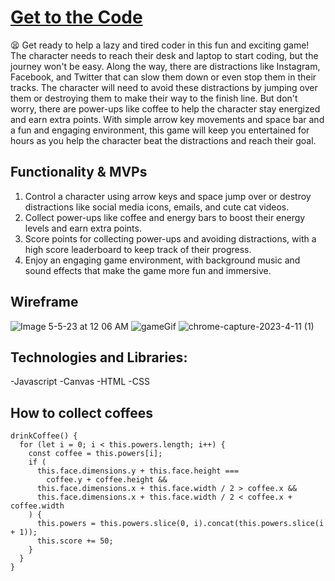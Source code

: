 # [Get to the Code](https://mervedespaillat.github.io/get-to-the-code/)
:tired_face:
    Get ready to help a lazy and tired coder in this fun and exciting game! 
    The character needs to reach their desk and laptop to start coding, but the journey won't be easy. Along the way, there are distractions like Instagram, Facebook, and Twitter that can slow them down or even stop them in their tracks. The character will need to avoid these distractions by jumping over them or destroying them to make their way to the finish line. But don't worry, there are power-ups like coffee to help the character stay energized and earn extra points. With simple arrow key movements and space bar and a fun and engaging environment, this game will keep you entertained for hours as you help the character beat the distractions and reach their goal.


## Functionality & MVPs

1. Control a character using arrow keys and space jump over or destroy distractions like social media icons, emails, and cute cat videos.
2. Collect power-ups like coffee and energy bars to boost their energy levels and earn extra points.
3. Score points for collecting power-ups and avoiding distractions, with a high score leaderboard to keep track of their progress.
4. Enjoy an engaging game environment, with background music and sound effects that make the game more fun and immersive.

## Wireframe

![Image 5-5-23 at 12 06 AM](https://user-images.githubusercontent.com/102131320/236465297-d768a079-c8a4-4616-943f-ffbf83dbecae.jpg)
![gameGif](https://github.com/mervedespaillat/get-to-the-code/assets/102131320/61ed9cde-ac79-494d-b943-81e90b7de460) 
![chrome-capture-2023-4-11 (1)](https://github.com/mervedespaillat/get-to-the-code/assets/102131320/38287860-f137-451e-8582-a7fd5d61c635)



## Technologies and Libraries:

-Javascript
-Canvas
-HTML
-CSS   

## How to collect coffees
  ```
  drinkCoffee() {
    for (let i = 0; i < this.powers.length; i++) {
      const coffee = this.powers[i];
      if (
        this.face.dimensions.y + this.face.height ===
          coffee.y + coffee.height &&
        this.face.dimensions.x + this.face.width / 2 > coffee.x &&
        this.face.dimensions.x + this.face.width / 2 < coffee.x + coffee.width
      ) {
        this.powers = this.powers.slice(0, i).concat(this.powers.slice(i + 1));
        this.score += 50;
      }
    }
  }
```
